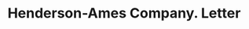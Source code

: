 ---
doi: 10.7916/D80V9QZ9
date_other: '1924'
date_other_textual: '1924'
form: correspondence
genre:
- Letters (correspondence)
name:
- Henderson-Ames Company
object_in_context_url: https://biggert.cul.columbia.edu/items/view/ave_biggert_01809
subject_hierarchical_geographic:
- Kalamazoo, Michigan, United States
subject_name:
- Henderson-Ames Company
title: Henderson-Ames Company. Letter
sort_title: Henderson-Ames Company. Letter
call_number: ave_biggert_01809
coordinates:
- 42.29,-85.58583333333333
pid: ave_biggert_01809
identifiers: ave_biggert_01809
thumbnail: https://derivativo-2.library.columbia.edu/iiif/2/ldpd:490792/full/!256,256/0/native.jpg
permalink: /biggert/ave_biggert_01809/
layout: iiif-image-page
---